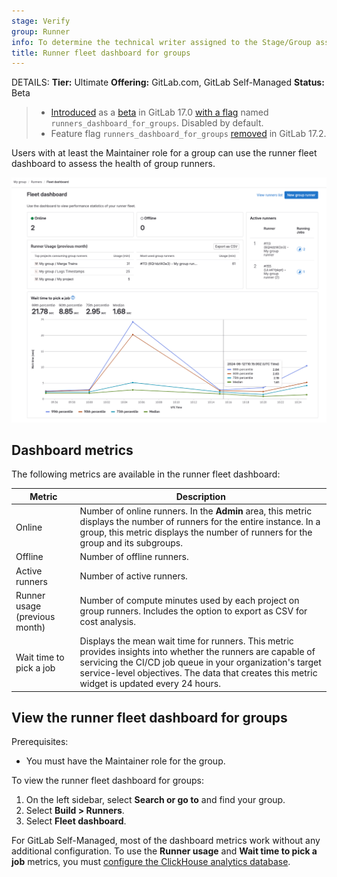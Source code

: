 ```yaml
---
stage: Verify
group: Runner
info: To determine the technical writer assigned to the Stage/Group associated with this page, see https://handbook.gitlab.com/handbook/product/ux/technical-writing/#assignments
title: Runner fleet dashboard for groups
---
```


DETAILS:
**Tier:** Ultimate
**Offering:** GitLab.com, GitLab Self-Managed
**Status:** Beta

> - [Introduced](https://gitlab.com/gitlab-org/gitlab/-/merge_requests/151640) as a [beta](../../policy/development_stages_support.md#beta) in GitLab 17.0 [with a flag](../../administration/feature_flags.md) named `runners_dashboard_for_groups`. Disabled by default.
> - Feature flag `runners_dashboard_for_groups` [removed](https://gitlab.com/gitlab-org/gitlab/-/issues/459052) in GitLab 17.2.

Users with at least the Maintainer role for a group can use the runner fleet dashboard to assess the health of group runners.

![Runner fleet dashboard for groups](img/runner_fleet_dashboard_groups_v17_1.png)

## Dashboard metrics

The following metrics are available in the runner fleet dashboard:

| Metric                        | Description |
|-------------------------------|-------------|
| Online                        | Number of online runners. In the **Admin** area, this metric displays the number of runners for the entire instance. In a group, this metric displays the number of runners for the group and its subgroups. |
| Offline                       | Number of offline runners. |
| Active runners                | Number of active runners. |
| Runner usage (previous month) | Number of compute minutes used by each project on group runners. Includes the option to export as CSV for cost analysis. |
| Wait time to pick a job       | Displays the mean wait time for runners. This metric provides insights into whether the runners are capable of servicing the CI/CD job queue in your organization's target service-level objectives. The data that creates this metric widget is updated every 24 hours. |

## View the runner fleet dashboard for groups

Prerequisites:

- You must have the Maintainer role for the group.

To view the runner fleet dashboard for groups:

1. On the left sidebar, select **Search or go to** and find your group.
1. Select **Build > Runners**.
1. Select **Fleet dashboard**.

For GitLab Self-Managed, most of the dashboard metrics work without any additional configuration.
To use the **Runner usage** and **Wait time to pick a job** metrics,
you must [configure the ClickHouse analytics database](runner_fleet_dashboard.md#enable-more-ci-analytics-features-with-clickhouse).
